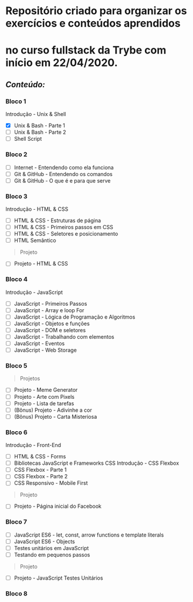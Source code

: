 # Repositório criado para organizar os exercícios e conteúdos aprendidos
# no curso fullstack da Trybe com início em 22/04/2020.

*Conteúdo:*
----------------------------------------------------------------------
### Bloco 1

Introdução - Unix & Shell

- [x] Unix & Bash - Parte 1
- [ ] Unix & Bash - Parte 2
- [ ] Shell Script

### Bloco 2

- [ ] Internet - Entendendo como ela funciona
- [ ] Git & GitHub - Entendendo os comandos
- [ ] Git & GitHub - O que é e para que serve

### Bloco 3

Introdução - HTML & CSS
- [ ] HTML & CSS - Estruturas de página
- [ ] HTML & CSS - Primeiros passos em CSS
- [ ] HTML & CSS - Seletores e posicionamento
- [ ] HTML Semântico
> Projeto
- [ ] Projeto - HTML & CSS

### Bloco 4

Introdução - JavaScript
- [ ] JavaScript - Primeiros Passos
- [ ] JavaScript - Array e loop For
- [ ] JavaScript - Lógica de Programação e Algoritmos
- [ ] JavaScript - Objetos e funções
- [ ] JavaScript - DOM e seletores
- [ ] JavaScript - Trabalhando com elementos
- [ ] JavaScript - Eventos
- [ ] JavaScript - Web Storage

### Bloco 5
> Projetos
- [ ] Projeto - Meme Generator
- [ ] Projeto - Arte com Pixels
- [ ] Projeto - Lista de tarefas
- [ ] (Bônus) Projeto - Adivinhe a cor
- [ ] (Bônus) Projeto - Carta Misteriosa

### Bloco 6

Introdução - Front-End
- [ ] HTML & CSS - Forms
- [ ] Bibliotecas JavaScript e Frameworks CSS
Introdução - CSS Flexbox
- [ ] CSS Flexbox - Parte 1
- [ ] CSS Flexbox - Parte 2
- [ ] CSS Responsivo - Mobile First
> Projeto
- [ ] Projeto - Página inicial do Facebook

### Bloco 7

- [ ] JavaScript ES6 - let, const, arrow functions e template literals
- [ ] JavaScript ES6 - Objects
- [ ] Testes unitários em JavaScript
- [ ] Testando em pequenos passos
> Projeto
- [ ] Projeto - JavaScript Testes Unitários

### Bloco 8
